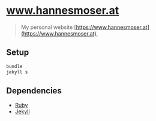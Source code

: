 # www.hannesmoser.at

> My personal website [https://www.hannesmoser.at](https://www.hannesmoser.at).

## Setup

```bash
bundle
jekyll s
```

## Dependencies

* [Ruby](https://www.ruby-lang.org/en/)
* [Jekyll](https://jekyllrb.com/)
